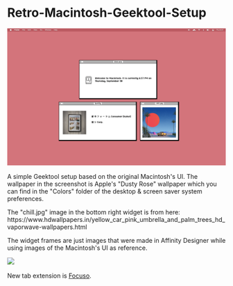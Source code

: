# Retro-Macintosh-Geektool-Setup
<img src="screenshot.png" />
<p> A simple Geektool setup based on the original Macintosh's UI. The wallpaper in the screenshot is Apple's "Dusty Rose" wallpaper which you can find in the "Colors" folder of the desktop & screen saver system preferences. </p>

<p> The "chill.jpg" image in the bottom right widget is from here: https://www.hdwallpapers.in/yellow_car_pink_umbrella_and_palm_trees_hd_vaporwave-wallpapers.html </p>

<p> The widget frames are just images that were made in Affinity Designer while using images of the Macintosh's UI as reference. </p>

<img src="screenshot2.png" />
<p> New tab extension is <span><a href="https://chrome.google.com/webstore/detail/focuso-new-tab-with-to-do/cmfhopmhaagcfnjflfppceclmkenjkpc?hl=en-US"> Focuso</a></span>. </p>
